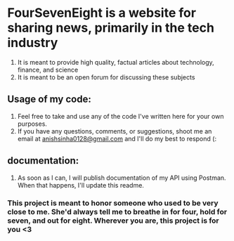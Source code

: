 # FourSevenEight is a website for sharing news, primarily in the tech industry

1. It is meant to provide high quality, factual articles about technology, finance, and science
2. It is meant to be an open forum for discussing these subjects

## Usage of my code:

1. Feel free to take and use any of the code I've written here for your own purposes.
2. If you have any questions, comments, or suggestions, shoot me an email at anishsinha0128@gmail.com and I'll do my best to respond (:

## documentation:

1. As soon as I can, I will publish documentation of my API using Postman. When that happens, I'll update this readme.

### This project is meant to honor someone who used to be very close to me. She'd always tell me to breathe in for four, hold for seven, and out for eight. Wherever you are, this project is for you <3
